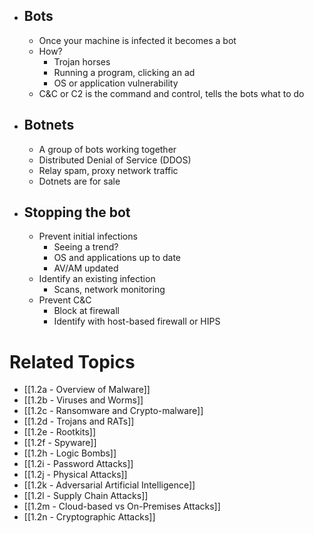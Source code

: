 - ## Bots
	- Once your machine is infected it becomes a bot
	- How?
		- Trojan horses
		- Running a program, clicking an ad
		- OS or application vulnerability
	- C&C or C2 is the command and control, tells the bots what to do
- ## Botnets
	- A group of bots working together
	- Distributed Denial of Service (DDOS)
	- Relay spam, proxy network traffic
	- Dotnets are for sale
- ## Stopping the bot
	- Prevent initial infections
		- Seeing a trend?
		- OS and applications up to date
		- AV/AM updated
	- Identify an existing infection
		- Scans, network monitoring
	- Prevent C&C
		- Block at firewall
		- Identify with host-based firewall or HIPS

# Related Topics
- [[1.2a - Overview of Malware]]
- [[1.2b - Viruses and Worms]]
- [[1.2c - Ransomware and Crypto-malware]]
- [[1.2d - Trojans and RATs]]
- [[1.2e - Rootkits]]
- [[1.2f - Spyware]]
- [[1.2h - Logic Bombs]]
- [[1.2i - Password Attacks]]
- [[1.2j - Physical Attacks]]
- [[1.2k - Adversarial Artificial Intelligence]]
- [[1.2l - Supply Chain Attacks]]
- [[1.2m - Cloud-based vs On-Premises Attacks]]
- [[1.2n - Cryptographic Attacks]]
